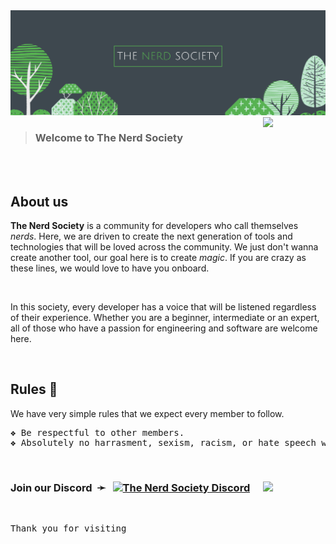 <img src="profile/NerdSocietyHeader.png">

<br>

<img src="https://media.giphy.com/media/21MphNwjTcQf0CzxaY/giphy-downsized-large.gif?cid=ecf05e47ct13wk6kyryway694c3ag7vpr24s1aolnsbx2zlr&rid=giphy-downsized-large.gif&ct=s" align="right" width="100px">


> <h3>Welcome to The Nerd Society</h3>


<br><br>

<h2>About us</h2>
<p><b>The Nerd Society</b> is a community for developers who call themselves <i>nerds</i>. Here, we are driven to create the next generation of tools and technologies that will be loved across the community. We just don't wanna create another tool, our goal here is to create <i>magic</i>. If you are crazy as these lines, we would love to have you onboard.</p> 
<br>
<p>In this society, every developer has a voice that will be listened regardless of their experience. Whether you are a beginner, intermediate or an expert, all of those who have a passion for engineering and software are welcome here.</p>

<br>

<h2>Rules 📃</h2>

We have very simple rules that we expect every member to follow.

<pre>
❖ Be respectful to other members. 
❖ Absolutely no harrasment, sexism, racism, or hate speech will be tolerated.
</pre>

<br>

<h3>Join our Discord&nbsp; ➛ &nbsp; <a href="https://discord.gg/4A4kdGNMjK">
<img alt="The Nerd Society Discord" width="18px" src="https://raw.githubusercontent.com/peterthehan/peterthehan/master/assets/discord.svg" title="Click to join" /></a>
 <img src="https://media.giphy.com/media/MTthOZkkWaD42wiqqz/giphy.gif" align="right" width="100px">

</h3>

<br>

<pre>Thank you for visiting</pre>
